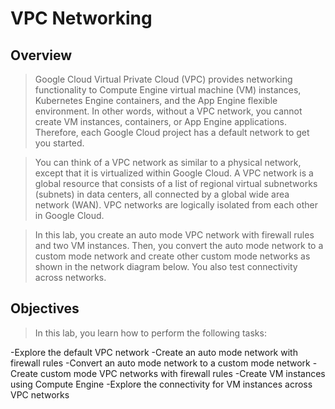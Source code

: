 # VPC Networking
## Overview
>Google Cloud Virtual Private Cloud (VPC) provides networking functionality to Compute Engine virtual machine (VM) instances, Kubernetes Engine containers, and the App Engine flexible environment. In other words, without a VPC network, you cannot create VM instances, containers, or App Engine applications. Therefore, each Google Cloud project has a default network to get you started.

>You can think of a VPC network as similar to a physical network, except that it is virtualized within Google Cloud. A VPC network is a global resource that consists of a list of regional virtual subnetworks (subnets) in data centers, all connected by a global wide area network (WAN). VPC networks are logically isolated from each other in Google Cloud.

>In this lab, you create an auto mode VPC network with firewall rules and two VM instances. Then, you convert the auto mode network to a custom mode network and create other custom mode networks as shown in the network diagram below. You also test connectivity across networks.

## Objectives
>In this lab, you learn how to perform the following tasks:

-Explore the default VPC network
-Create an auto mode network with firewall rules
-Convert an auto mode network to a custom mode network
-Create custom mode VPC networks with firewall rules
-Create VM instances using Compute Engine
-Explore the connectivity for VM instances across VPC networks